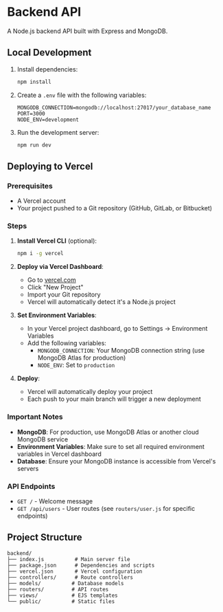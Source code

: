 # Backend API

A Node.js backend API built with Express and MongoDB.

## Local Development

1. Install dependencies:

   ```bash
   npm install
   ```

2. Create a `.env` file with the following variables:

   ```
   MONGODB_CONNECTION=mongodb://localhost:27017/your_database_name
   PORT=3000
   NODE_ENV=development
   ```

3. Run the development server:
   ```bash
   npm run dev
   ```

## Deploying to Vercel

### Prerequisites

- A Vercel account
- Your project pushed to a Git repository (GitHub, GitLab, or Bitbucket)

### Steps

1. **Install Vercel CLI** (optional):

   ```bash
   npm i -g vercel
   ```

2. **Deploy via Vercel Dashboard**:

   - Go to [vercel.com](https://vercel.com)
   - Click "New Project"
   - Import your Git repository
   - Vercel will automatically detect it's a Node.js project

3. **Set Environment Variables**:

   - In your Vercel project dashboard, go to Settings → Environment Variables
   - Add the following variables:
     - `MONGODB_CONNECTION`: Your MongoDB connection string (use MongoDB Atlas for production)
     - `NODE_ENV`: Set to `production`

4. **Deploy**:
   - Vercel will automatically deploy your project
   - Each push to your main branch will trigger a new deployment

### Important Notes

- **MongoDB**: For production, use MongoDB Atlas or another cloud MongoDB service
- **Environment Variables**: Make sure to set all required environment variables in Vercel dashboard
- **Database**: Ensure your MongoDB instance is accessible from Vercel's servers

### API Endpoints

- `GET /` - Welcome message
- `GET /api/users` - User routes (see `routers/user.js` for specific endpoints)

## Project Structure

```
backend/
├── index.js          # Main server file
├── package.json      # Dependencies and scripts
├── vercel.json       # Vercel configuration
├── controllers/      # Route controllers
├── models/          # Database models
├── routers/         # API routes
├── views/           # EJS templates
└── public/          # Static files
```
